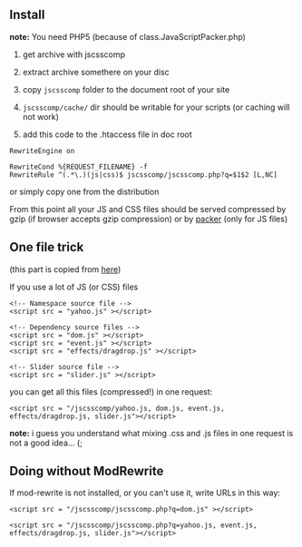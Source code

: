 ## Install ##

**note:** You need PHP5 (because of class.JavaScriptPacker.php)

1. get archive with jscsscomp

2. extract archive somethere on your disc

3. copy `jscsscomp` folder to the document root of your site

5. `jscsscomp/cache/` dir should be writable for your scripts (or caching will not work)

6. add this code to the .htaccess file in doc root
```
RewriteEngine on
	
RewriteCond %{REQUEST_FILENAME} -f
RewriteRule ^(.*\.)(js|css)$ jscsscomp/jscsscomp.php?q=$1$2 [L,NC]
```
or simply copy one from the distribution

From this point all your JS and CSS files should be served compressed by gzip (if browser accepts gzip compression) or by [packer](http://dean.edwards.name/packer/) (only for JS files)

## One file trick ##
(this part is copied from [here](http://www.hunlock.com/blogs/Supercharged_Javascript))

If you use a lot of JS (or CSS) files

```
<!-- Namespace source file -->  
<script src = "yahoo.js" ></script> 
 
<!-- Dependency source files -->  
<script src = "dom.js" ></script> 
<script src = "event.js" ></script> 
<script src = "effects/dragdrop.js" ></script> 
 
<!-- Slider source file -->  
<script src = "slider.js" ></script>    
```

you can get all this files (compressed!) in one request:

```
<script src = "/jscsscomp/yahoo.js, dom.js, event.js, effects/dragdrop.js, slider.js"></script>
```

**note:** i guess you understand what mixing .css and .js files in one request is not a good idea... (;

## Doing without ModRewrite ##
If mod-rewrite is not installed, or you can't use it, write URLs in this way:

```
<script src = "/jscsscomp/jscsscomp.php?q=dom.js" ></script> 

<script src = "/jscsscomp/jscsscomp.php?q=yahoo.js, event.js, effects/dragdrop.js, slider.js"></script>
```
